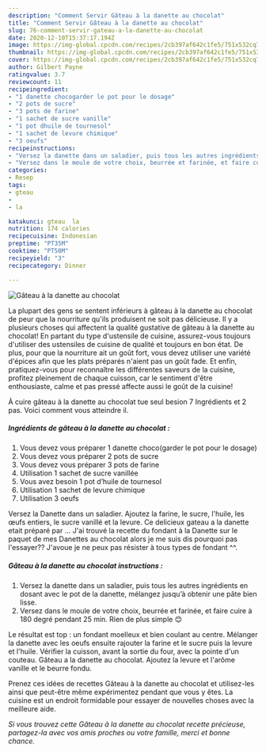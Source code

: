 ```yaml
---
description: "Comment Servir Gâteau à la danette au chocolat"
title: "Comment Servir Gâteau à la danette au chocolat"
slug: 76-comment-servir-gateau-a-la-danette-au-chocolat
date: 2020-12-10T15:37:17.194Z
image: https://img-global.cpcdn.com/recipes/2cb397af642c1fe5/751x532cq70/gateau-a-la-danette-au-chocolat-photo-principale-de-la-recette.jpg
thumbnail: https://img-global.cpcdn.com/recipes/2cb397af642c1fe5/751x532cq70/gateau-a-la-danette-au-chocolat-photo-principale-de-la-recette.jpg
cover: https://img-global.cpcdn.com/recipes/2cb397af642c1fe5/751x532cq70/gateau-a-la-danette-au-chocolat-photo-principale-de-la-recette.jpg
author: Gilbert Payne
ratingvalue: 3.7
reviewcount: 11
recipeingredient:
- "1 danette chocogarder le pot pour le dosage"
- "2 pots de sucre"
- "3 pots de farine"
- "1 sachet de sucre vanille"
- "1 pot dhuile de tournesol"
- "1 sachet de levure chimique"
- "3 oeufs"
recipeinstructions:
- "Versez la danette dans un saladier, puis tous les autres ingrédients en dosant avec le pot de la danette, mélangez jusqu’à obtenir une pâte bien lisse."
- "Versez dans le moule de votre choix, beurrée et farinée, et faire cuire à 180 degré pendant 25 min. Rien de plus simple 😊"
categories:
- Resep
tags:
- gteau
- 
- la

katakunci: gteau  la 
nutrition: 174 calories
recipecuisine: Indonesian
preptime: "PT35M"
cooktime: "PT50M"
recipeyield: "3"
recipecategory: Dinner

---
```



![Gâteau à la danette au chocolat](https://img-global.cpcdn.com/recipes/2cb397af642c1fe5/751x532cq70/gateau-a-la-danette-au-chocolat-photo-principale-de-la-recette.jpg)

La plupart des gens se sentent inférieurs à gâteau à la danette au chocolat de peur que la nourriture qu'ils produisent ne soit pas délicieuse. Il y a plusieurs choses qui affectent la qualité gustative de gâteau à la danette au chocolat! En partant du type d'ustensile de cuisine, assurez-vous toujours d'utiliser des ustensiles de cuisine de qualité et toujours en bon état. De plus, pour que la nourriture ait un goût fort, vous devez utiliser une variété d'épices afin que les plats préparés n'aient pas un goût fade. Et enfin, pratiquez-vous pour reconnaître les différentes saveurs de la cuisine, profitez pleinement de chaque cuisson, car le sentiment d'être enthousiaste, calme et pas pressé affecte aussi le goût de la cuisine!

<!--inarticleads1-->

À cuire gâteau à la danette au chocolat tue seul besion 7 Ingrédients et 2 pas. Voici comment vous atteindre il.

##### Ingrédients de gâteau à la danette au chocolat :

1. Vous devez vous préparer 1 danette choco(garder le pot pour le dosage)
1. Vous devez vous préparer 2 pots de sucre
1. Vous devez vous préparer 3 pots de farine
1. Utilisation 1 sachet de sucre vanillée
1. Vous avez besoin 1 pot d’huile de tournesol
1. Utilisation 1 sachet de levure chimique
1. Utilisation 3 oeufs


Versez la Danette dans un saladier. Ajoutez la farine, le sucre, l&#39;huile, les œufs entiers, le sucre vanillé et la levure. Ce delicieux gateau a la danette etait préparé par … J&#39;ai trouvé la recette du fondant à la Danette sur le paquet de mes Danettes au chocolat alors je me suis dis pourquoi pas l&#39;essayer?? J&#39;avoue je ne peux pas résister à tous types de fondant ^^. 

<!--inarticleads2-->

##### Gâteau à la danette au chocolat instructions :

1. Versez la danette dans un saladier, puis tous les autres ingrédients en dosant avec le pot de la danette, mélangez jusqu’à obtenir une pâte bien lisse.
1. Versez dans le moule de votre choix, beurrée et farinée, et faire cuire à 180 degré pendant 25 min. Rien de plus simple 😊


Le résultat est top : un fondant moelleux et bien coulant au centre. Mélanger la danette avec les oeufs ensuite rajouter la farine et le sucre puis la levure et l&#39;huile. Vérifier la cuisson, avant la sortie du four, avec la pointe d&#39;un couteau. Gâteau a la danette au chocolat. Ajoutez la levure et l&#39;arôme vanille et le beurre fondu. 

<!--inarticleads1-->

<p>
Prenez ces idées de recettes Gâteau à la danette au chocolat et utilisez-les ainsi que peut-être même expérimentez pendant que vous y êtes. La cuisine est un endroit formidable pour essayer de nouvelles choses avec la meilleure aide.
</p>

<p>
<i>Si vous trouvez cette Gâteau à la danette au chocolat recette précieuse, partagez-la avec vos amis proches ou votre famille, merci et bonne chance.</i>
</p>
